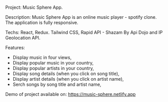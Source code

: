 Project: Music Sphere App.

Description: Music Sphere App is an online music player - spotify clone. The
application is fully responsive. 

Techs: React, Redux. Tailwind CSS, Rapid API - Shazam By Api Dojo and IP
Geolocation API.

Features:

- Display music in four views,
- Display popular music in your country,
- Display popular artists in your country,
- Display song details (when you click on song title),
- Display artist details (when you click on artist name),
- Serch songs by song title and artist name,

Demo of project available on:
https://music-sphere.netlify.app
